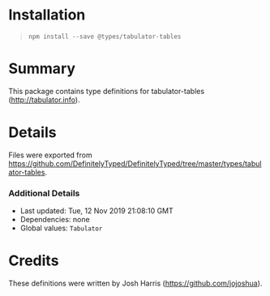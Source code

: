 # Installation
> `npm install --save @types/tabulator-tables`

# Summary
This package contains type definitions for tabulator-tables (http://tabulator.info).

# Details
Files were exported from https://github.com/DefinitelyTyped/DefinitelyTyped/tree/master/types/tabulator-tables.

### Additional Details
 * Last updated: Tue, 12 Nov 2019 21:08:10 GMT
 * Dependencies: none
 * Global values: `Tabulator`

# Credits
These definitions were written by Josh Harris (https://github.com/jojoshua).

